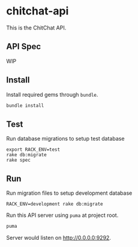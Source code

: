 # chitchat-api
This is the ChitChat API.

## API Spec
WIP

## Install
Install required gems through `bundle`.  

```bash
bundle install
```

## Test
Run database migrations to setup test database
```
export RACK_ENV=test
rake db:migrate
rake spec
```

## Run
Run migration files to setup development database
```
RACK_ENV=development rake db:migrate
```

Run this API server using `puma` at project root.

```bash
puma
```

Server would listen on http://0.0.0.0:9292.